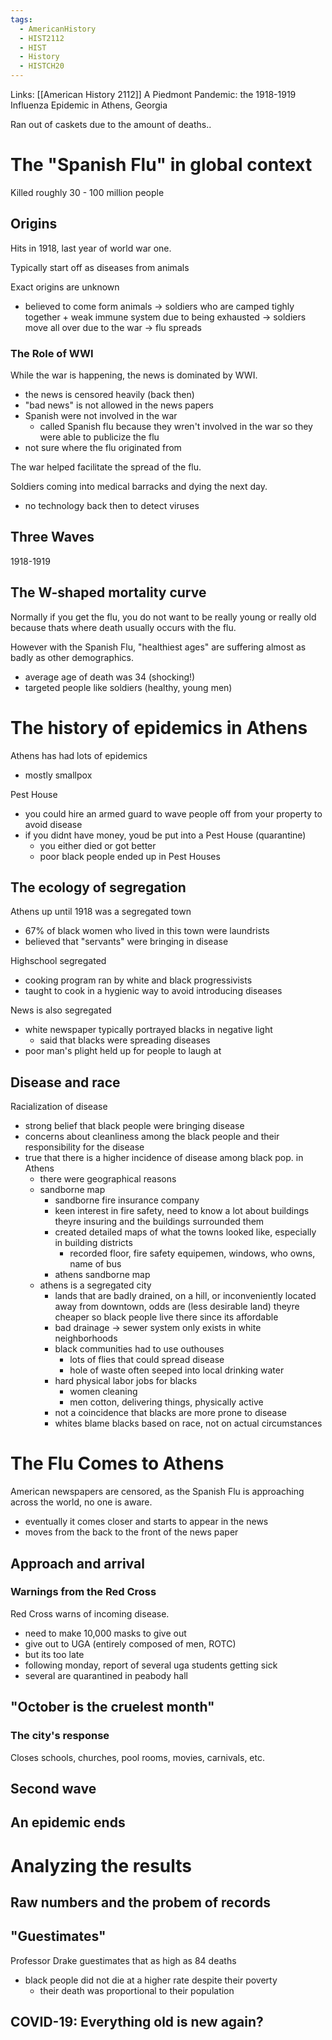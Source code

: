 ```yaml
---
tags:
  - AmericanHistory
  - HIST2112
  - HIST
  - History
  - HISTCH20
---
```


Links: [[American History 2112]]
A Piedmont Pandemic: the 1918-1919 Influenza Epidemic in Athens, Georgia

Ran out of caskets due to the amount of deaths..
# The "Spanish Flu" in global context
Killed roughly 30 - 100 million people
## Origins
Hits in 1918, last year of world war one.

Typically start off as diseases from animals

Exact origins are unknown
- believed to come form animals -> soldiers who are camped tighly together + weak immune system due to being exhausted -> soldiers move all over due to the war -> flu spreads
### The Role of WWI
While the war is happening, the news is dominated by WWI.
- the news is censored heavily (back then)
- "bad news" is not allowed in the news papers
- Spanish were not involved in the war
	- called Spanish flu because they wren't involved in the war so they were able to publicize the flu
- not sure where the flu originated from

The war helped facilitate the spread of the flu.

Soldiers coming into medical barracks and dying the next day.
- no technology back then to detect viruses
## Three Waves
1918-1919
## The W-shaped mortality curve
Normally if you get the flu, you do not want to be really young or really old because thats where death usually occurs with the flu.

However with the Spanish Flu, "healthiest ages" are suffering almost as badly as other demographics.
- average age of death was 34 (shocking!)
- targeted people like soldiers (healthy, young men)
# The history of epidemics in Athens
Athens has had lots of epidemics
- mostly smallpox

Pest House
- you could hire an armed guard to wave people off from your property to avoid disease
- if you didnt have money, youd be put into a Pest House (quarantine)
	- you either died or got better 
	- poor black people ended up in Pest Houses
## The ecology of segregation
Athens up until 1918 was a segregated town
- 67% of black women who lived in this town were laundrists 
- believed that "servants" were bringing in disease

Highschool segregated
- cooking program ran by white and black progressivists
- taught to cook in a hygienic way to avoid introducing diseases

News is also segregated
- white newspaper typically portrayed blacks in negative light
	- said that blacks were spreading diseases
- poor man's plight held up for people to laugh at
## Disease and race
Racialization of disease
- strong belief that black people were bringing disease
- concerns about cleanliness among the black people and their responsibility for the disease
- true that there is a higher incidence of disease among black pop. in Athens
	- there were geographical reasons
	- sandborne map
		- sandborne fire insurance company
		- keen interest in fire safety, need to know a lot about buildings theyre insuring and the buildings surrounded them
		- created detailed maps of what the towns looked like, especially in building districts
			- recorded floor, fire safety equipemen, windows, who owns, name of bus
		- athens sandborne map 
	- athens is a segregated city
		- lands that are badly drained, on a hill, or inconveniently located away from downtown, odds are (less desirable land) theyre cheaper so black people live there since its affordable
		- bad drainage -> sewer system only exists in white neighborhoods
		- black communities had to use outhouses 
			- lots of flies that could spread disease
			- hole of waste often seeped into local drinking water
		- hard physical labor jobs for blacks
			- women cleaning
			- men cotton, delivering things, physically active
		- not a coincidence that blacks are more prone to disease
		- whites blame blacks based on race, not on actual circumstances



# The Flu Comes to Athens
American newspapers are censored, as the Spanish Flu is approaching across the world, no one is aware.
- eventually it comes closer and starts to appear in the news
- moves from the back to the front of the news paper
## Approach and arrival
### Warnings from the Red Cross
Red Cross warns of incoming disease.
- need to make 10,000 masks to give out
- give out to UGA (entirely composed of men, ROTC)
- but its too late
- following monday, report of several uga students getting sick
- several are quarantined in peabody hall


## "October is the cruelest month"
### The city's response
Closes schools, churches, pool rooms, movies, carnivals, etc.
## Second wave
## An epidemic ends
# Analyzing the results
## Raw numbers and the probem of records
## "Guestimates"
Professor Drake guestimates that as high as 84 deaths
- black people did not die at a higher rate despite their poverty
	- their death was proportional to their population
## COVID-19: Everything old is new again?